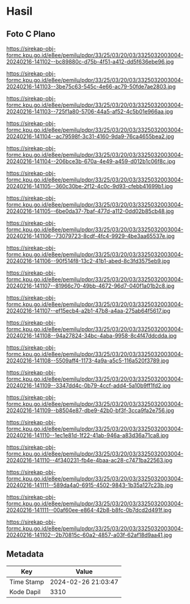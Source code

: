 # Hasil

## Foto C Plano

https://sirekap-obj-formc.kpu.go.id/e8ee/pemilu/pdpr/33/25/03/20/03/3325032003004-20240216-141102--bc89880c-d75b-4f51-a412-dd5f636ebe96.jpg

https://sirekap-obj-formc.kpu.go.id/e8ee/pemilu/pdpr/33/25/03/20/03/3325032003004-20240216-141103--3be75c63-545c-4e66-ac79-50fde7ae2803.jpg

https://sirekap-obj-formc.kpu.go.id/e8ee/pemilu/pdpr/33/25/03/20/03/3325032003004-20240216-141103--725f1a80-5706-44a5-af52-4c5b01e966aa.jpg

https://sirekap-obj-formc.kpu.go.id/e8ee/pemilu/pdpr/33/25/03/20/03/3325032003004-20240216-141104--ac79598f-3c31-4160-9da9-76ca4655bea2.jpg

https://sirekap-obj-formc.kpu.go.id/e8ee/pemilu/pdpr/33/25/03/20/03/3325032003004-20240216-141104--206bce3b-670a-4e49-a459-d012b1c06f8c.jpg

https://sirekap-obj-formc.kpu.go.id/e8ee/pemilu/pdpr/33/25/03/20/03/3325032003004-20240216-141105--360c30be-2f12-4c0c-9d93-cfebb41699b1.jpg

https://sirekap-obj-formc.kpu.go.id/e8ee/pemilu/pdpr/33/25/03/20/03/3325032003004-20240216-141105--6be0da37-7baf-477d-a112-0dd02b85cb48.jpg

https://sirekap-obj-formc.kpu.go.id/e8ee/pemilu/pdpr/33/25/03/20/03/3325032003004-20240216-141106--73079723-8cdf-4fc4-9929-4be3aa65537e.jpg

https://sirekap-obj-formc.kpu.go.id/e8ee/pemilu/pdpr/33/25/03/20/03/3325032003004-20240216-141106--90f514f8-13c2-41b1-abed-8c3fd3575eb9.jpg

https://sirekap-obj-formc.kpu.go.id/e8ee/pemilu/pdpr/33/25/03/20/03/3325032003004-20240216-141107--81966c70-49bb-4672-96d7-040f1a01b2c8.jpg

https://sirekap-obj-formc.kpu.go.id/e8ee/pemilu/pdpr/33/25/03/20/03/3325032003004-20240216-141107--ef15ecb4-a2b1-47b8-a4aa-275ab64f5617.jpg

https://sirekap-obj-formc.kpu.go.id/e8ee/pemilu/pdpr/33/25/03/20/03/3325032003004-20240216-141108--94a27824-34bc-4aba-9958-8c4f47ddcdda.jpg

https://sirekap-obj-formc.kpu.go.id/e8ee/pemilu/pdpr/33/25/03/20/03/3325032003004-20240216-141108--5509aff4-1173-4a9a-a5c5-116a520f3789.jpg

https://sirekap-obj-formc.kpu.go.id/e8ee/pemilu/pdpr/33/25/03/20/03/3325032003004-20240216-141109--3347dd4c-0b79-4ccf-add4-5a10b9ff1fd2.jpg

https://sirekap-obj-formc.kpu.go.id/e8ee/pemilu/pdpr/33/25/03/20/03/3325032003004-20240216-141109--b8504e87-dbe9-42b0-bf3f-3cca9fa2e756.jpg

https://sirekap-obj-formc.kpu.go.id/e8ee/pemilu/pdpr/33/25/03/20/03/3325032003004-20240216-141110--1ec1e81d-1f22-41ab-946a-a83d36a71ca8.jpg

https://sirekap-obj-formc.kpu.go.id/e8ee/pemilu/pdpr/33/25/03/20/03/3325032003004-20240216-141110--4f340231-fb4e-4baa-ac28-c7471ba22563.jpg

https://sirekap-obj-formc.kpu.go.id/e8ee/pemilu/pdpr/33/25/03/20/03/3325032003004-20240216-141111--589da4a0-6915-4502-9843-1b35a127c23b.jpg

https://sirekap-obj-formc.kpu.go.id/e8ee/pemilu/pdpr/33/25/03/20/03/3325032003004-20240216-141111--00af60ee-e864-42b8-b8fc-0b7dcd2d491f.jpg

https://sirekap-obj-formc.kpu.go.id/e8ee/pemilu/pdpr/33/25/03/20/03/3325032003004-20240216-141102--2b70815c-60a2-4857-a03f-62af18d9aa41.jpg


## Metadata

| Key        | Value               |
| ---------- | ------------------- |
| Time Stamp | 2024-02-26 21:03:47 |
| Kode Dapil | 3310                |



